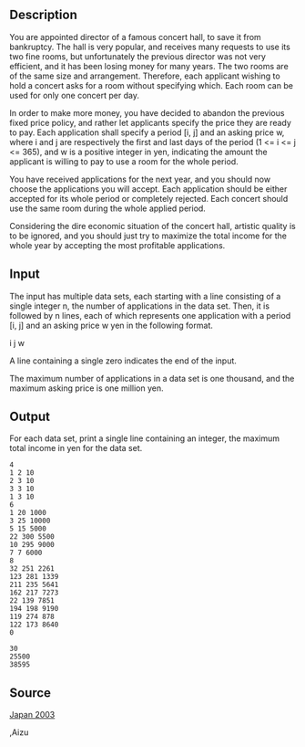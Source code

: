 <h2>Description</h2><p>You are appointed director of a famous concert hall, to save it from bankruptcy. The hall is very popular, and receives many requests to use its two fine rooms, but unfortunately the previous director was not very efficient, and it has been losing money for many years. The two rooms are of the same size and arrangement. Therefore, each applicant wishing to hold a concert asks for a room without specifying which. Each room can be used for only one concert per day. 
</p>In order to make more money, you have decided to abandon the previous fixed price policy, and rather let applicants specify the price they are ready to pay. Each application shall specify a period [i, j] and an asking price w, where i and j are respectively the first and last days of the period (1 &lt;= i &lt;= j &lt;= 365), and w is a positive integer in yen, indicating the amount the applicant is willing to pay to use a room for the whole period.

You have received applications for the next year, and you should now choose the applications you will accept. Each application should be either accepted for its whole period or completely rejected. Each concert should use the same room during the whole applied period.

Considering the dire economic situation of the concert hall, artistic quality is to be ignored, and you should just try to maximize the total income for the whole year by accepting the most profitable applications.
<h2>Input</h2><p>The input has multiple data sets, each starting with a line consisting of a single integer n, the number of applications in the data set. Then, it is followed by n lines, each of which represents one application with a period [i, j] and an asking price w yen in the following format.
</p>
i j w

A line containing a single zero indicates the end of the input.

The maximum number of applications in a data set is one thousand, and the maximum asking price is one million yen.
<h2>Output</h2><p>For each data set, print a single line containing an integer, the maximum total income in yen for the data set.</p><pre><code class="language-input1">4
1 2 10
2 3 10
3 3 10
1 3 10
6
1 20 1000
3 25 10000
5 15 5000
22 300 5500
10 295 9000
7 7 6000
8
32 251 2261
123 281 1339
211 235 5641
162 217 7273
22 139 7851
194 198 9190
119 274 878
122 173 8640
0
</code></pre><pre><code class="language-output1">30
25500
38595</code></pre><h2>Source</h2><a href="searchproblem?field=source&amp;key=Japan+2003">Japan 2003</a><p>,Aizu</p>